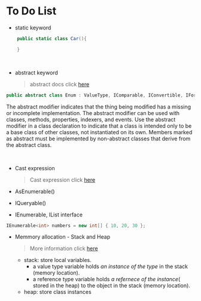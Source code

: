 # To Do List

- static keyword
```c#
    public static class Car(){

    }
```


<br/>

- abstract keyword    
  >abstract docs click [here](https://docs.microsoft.com/en-us/dotnet/csharp/language-reference/keywords/abstract)
```c#
public abstract class Enum : ValueType, IComparable, IConvertible, IFormattable
```
The abstract modifier indicates that the thing being modified has a missing or incomplete implementation. The abstract modifier can be used with classes, methods, properties, indexers, and events. Use the abstract modifier in a class declaration to indicate that a class is intended only to be a base class of other classes, not instantiated on its own. Members marked as abstract must be implemented by non-abstract classes that derive from the abstract class.
  

<br/>

- Cast expression
  > Cast expression click [here](https://docs.microsoft.com/en-us/dotnet/csharp/language-reference/operators/type-testing-and-cast#cast-expression)


- AsEnumerable()


- IQueryable()

- IEnumerable, IList interface
```c#
IEnumerable<int> numbers = new int[] { 10, 20, 30 };
```


- Memmory allocation - Stack and Heap
  > More information click [here](https://www.youtube.com/watch?v=clOUdVDDzIM&t=5s)
    - stack: store local variables. 
      -  a value type variable holds *an instance of the type* in the stack (memory location).
      -  a reference type variable holds *a refernece of the instance*( stored in the heap) to the object in the stack (memory location).
    - heap:  store class instances